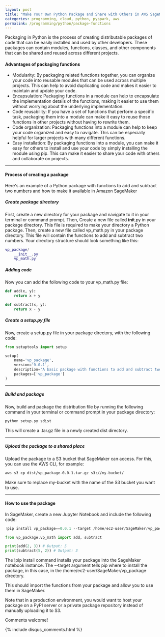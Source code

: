 ```yaml
---
layout: post
title: "Make Your Own Python Package and Share with Others in AWS SageMaker"
categories: programming, cloud, python, pyspark, aws
permalink: /programming/python/package-functions
---
```

Packaging in Python is the process of creating distributable packages of code that can be easily installed and used by other developers. These packages can contain modules, functions, classes, and other components that can be shared and reused across different projects.

#### Advantages of packaging functions
- Modularity: By packaging related functions together, you can organize your code into reusable modules that can be used across multiple projects. This can help to avoid duplicating code and makes it easier to maintain and update your code.
- Encapsulation: Packaging functions in a module can help to encapsulate the implementation details of the functions, making it easier to use them without worrying about the underlying implementation.
- Code reusability: If you have a set of functions that perform a specific task, packaging them into a module can make it easy to reuse those functions in other projects without having to rewrite them.
- Code organization: Packaging functions into a module can help to keep your code organized and easy to navigate. This can be especially helpful for larger projects with many different functions.
- Easy installation: By packaging functions into a module, you can make it easy for others to install and use your code by simply installing the module using pip. This can make it easier to share your code with others and collaborate on projects.

---

#### Process of creating a package
Here's an example of a Python package with functions to add and subtract two numbers and how to make it available in Amazon SageMaker

##### Create package directory
First, create a new directory for your package and navigate to it in your terminal or command prompt.
Then, Create a new file called __init__.py in your package directory. This file is required to make your directory a Python package.
Then, create a new file called vp_math.py in your package directory. This file will contain the functions to add and subtract two numbers. Your directory structure should look something like this:
```lua
vp_package/
    __init__.py
    vp_math.py
```

##### Adding code
Now you can add the following code to your vp_math.py file:
```python
def add(x, y):
    return x + y

def subtract(x, y):
    return x - y
```

##### Create a setup.py file
Now, create a setup.py file in your package directory, with the following code:
```python
from setuptools import setup

setup(
    name='vp_package',
    version='0.0.1',
    description='A basic package with functions to add and subtract two numbers',
    packages=['vp_package']
)
```

---

##### Build and package
Now, build and package the distribution file by running the following command in your terminal or command prompt in your package directory:
```bash
python setup.py sdist
```
This will create a .tar.gz file in a newly created dist directory.

---

##### Upload the package to a shared place
Upload the package to a S3 bucket that SageMaker can access. For this, you can use the AWS CLI, for example:
```bash
aws s3 cp dist/vp_package-0.0.1.tar.gz s3://my-bucket/
```
Make sure to replace my-bucket with the name of the S3 bucket you want to use.

---

#### How to use the package
In SageMaker, create a new Jupyter Notebook and include the following code:
```python
!pip install vp_package==0.0.1 --target /home/ec2-user/SageMaker/vp_package

from vp_package.vp_math import add, subtract

print(add(2, 3)) # Output: 5
print(subtract(5, 2)) # Output: 3
```
The !pip install command installs your package into the SageMaker notebook instance. The --target argument tells pip where to install the package, in this case, in the /home/ec2-user/SageMaker/vp_package directory.

This should import the functions from your package and allow you to use them in SageMaker.

Note that in a production environment, you would want to host your package on a PyPI server or a private package repository instead of manually uploading it to S3.

Comments welcome!

{% include disqus_comments.html %}
